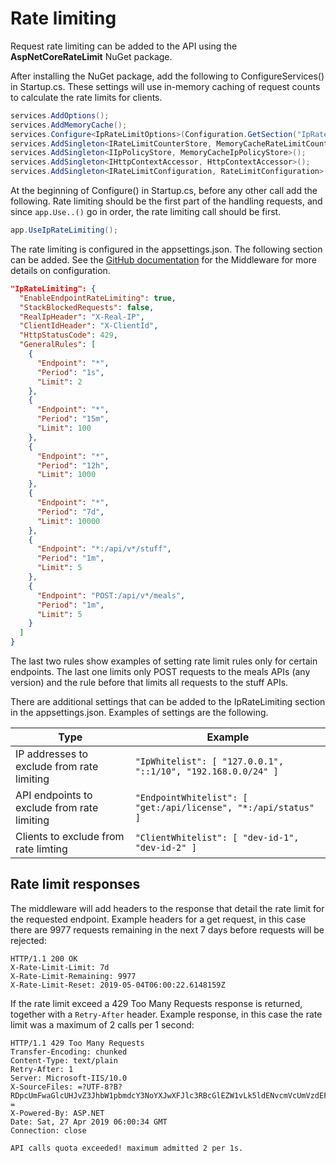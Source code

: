 # Rate limiting

Request rate limiting can be added to the API using the **AspNetCoreRateLimit** NuGet package.

After installing the NuGet package, add the following to ConfigureServices() in Startup.cs. These settings will use in-memory caching of request counts to calculate the rate limits for clients.

```csharp
services.AddOptions();
services.AddMemoryCache();
services.Configure<IpRateLimitOptions>(Configuration.GetSection("IpRateLimiting"));
services.AddSingleton<IRateLimitCounterStore, MemoryCacheRateLimitCounterStore>();
services.AddSingleton<IIpPolicyStore, MemoryCacheIpPolicyStore>();
services.AddSingleton<IHttpContextAccessor, HttpContextAccessor>();
services.AddSingleton<IRateLimitConfiguration, RateLimitConfiguration>();
```

At the beginning of Configure() in Startup.cs, before any other call add the following. Rate limiting should be the first part of the handling requests, and since `app.Use..()` go in order, the rate limiting call should be first.

```csharp
app.UseIpRateLimiting();
```

The rate limiting is configured in the appsettings.json. The following section can be added. See the [GitHub documentation](https://github.com/stefanprodan/AspNetCoreRateLimit/wiki/IpRateLimitMiddleware#setup) for the Middleware for more details on configuration.

```json
"IpRateLimiting": {
  "EnableEndpointRateLimiting": true,
  "StackBlockedRequests": false,
  "RealIpHeader": "X-Real-IP",
  "ClientIdHeader": "X-ClientId",
  "HttpStatusCode": 429,
  "GeneralRules": [
    {
      "Endpoint": "*",
      "Period": "1s",
      "Limit": 2
    },
    {
      "Endpoint": "*",
      "Period": "15m",
      "Limit": 100
    },
    {
      "Endpoint": "*",
      "Period": "12h",
      "Limit": 1000
    },
    {
      "Endpoint": "*",
      "Period": "7d",
      "Limit": 10000
    },
    {
      "Endpoint": "*:/api/v*/stuff",
      "Period": "1m",
      "Limit": 5
    },
    {
      "Endpoint": "POST:/api/v*/meals",
      "Period": "1m",
      "Limit": 5
    }
  ]
}
```

The last two rules show examples of setting rate limit rules only for certain endpoints. The last one limits only POST requests to the meals APIs (any version) and the rule before that limits all requests to the stuff APIs.

There are additional settings that can be added to the IpRateLimiting section in the appsettings.json. Examples of settings are the following.

| Type | Example |
| ---- | ------- |
| IP addresses to exclude from rate limiting | `"IpWhitelist": [ "127.0.0.1", "::1/10", "192.168.0.0/24" ]` |
| API endpoints to exclude from rate limiting | `"EndpointWhitelist": [ "get:/api/license", "*:/api/status" ]` |
| Clients to exclude from rate limting | `"ClientWhitelist": [ "dev-id-1", "dev-id-2" ]` |

## Rate limit responses

The middleware will add headers to the response that detail the rate limit for the requested endpoint. Example headers for a get request, in this case there are 9977 requests remaining in the next 7 days before requests will be rejected:

```http
HTTP/1.1 200 OK
X-Rate-Limit-Limit: 7d
X-Rate-Limit-Remaining: 9977
X-Rate-Limit-Reset: 2019-05-04T06:00:22.6148159Z
```

If the rate limit exceed a 429 Too Many Requests response is returned, together with a `Retry-After` header. Example response, in this case the rate limit was a maximum of 2 calls per 1 second:

```http
HTTP/1.1 429 Too Many Requests
Transfer-Encoding: chunked
Content-Type: text/plain
Retry-After: 1
Server: Microsoft-IIS/10.0
X-SourceFiles: =?UTF-8?B?RDpcUmFwaGlcUHJvZ3JhbW1pbmdcY3NoYXJwXFJlc3RBcGlEZW1vLk5ldENvcmVcUmVzdEFwaURlbW8uQXBpXGFwaVx2MVxpbmdyZWRpZW50cw==?=
X-Powered-By: ASP.NET
Date: Sat, 27 Apr 2019 06:00:34 GMT
Connection: close

API calls quota exceeded! maximum admitted 2 per 1s.
```